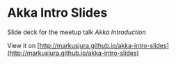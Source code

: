 # Akka Intro Slides

Slide deck for the meetup talk *Akka Introduction*

View it on [http://markusjura.github.io/akka-intro-slides](http://markusjura.github.io/akka-intro-slides)
